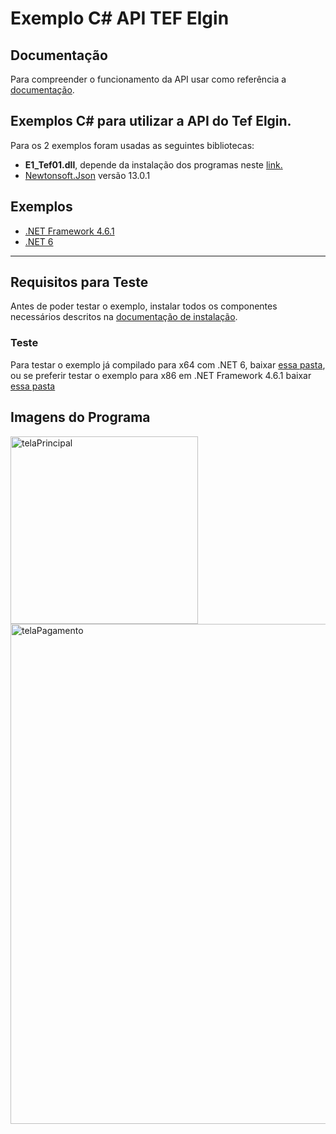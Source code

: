 # Exemplo C# API TEF Elgin #

## Documentação 
Para compreender o funcionamento da API usar como referência a [documentação](https://elgindevelopercommunity.github.io/group__t2.html).

## Exemplos C# para utilizar a API do Tef Elgin.

Para os 2 exemplos foram usadas as seguintes bibliotecas:
- **E1_Tef01.dll**, depende da instalação dos programas neste [link.](https://github.com/ElginDeveloperCommunity/TEF-Elgin/tree/master/Instaladores)
- [Newtonsoft.Json](https://www.newtonsoft.com/json) versão 13.0.1

## Exemplos
- [.NET Framework 4.6.1](https://github.com/ElginDeveloperCommunity/TEF-Elgin/tree/master/Exemplos%20TEF%20API%20-%20Ativo/C%23/NET%20Framework%204)
- [.NET 6](https://github.com/ElginDeveloperCommunity/TEF-Elgin/tree/master/Exemplos%20TEF%20API%20-%20Ativo/C%23/NET%206)
<hr>

## Requisitos para Teste ##
Antes de poder testar o exemplo, instalar todos os componentes necessários descritos na [documentação de instalação](https://github.com/ElginDeveloperCommunity/TEF-Elgin/blob/master/Instaladores/Manual%20instala%C3%A7%C3%A3o%20TEF%20Elgin_Homologa%C3%A7%C3%A3o.pdf).

### Teste
Para testar o exemplo já compilado para x64 com .NET 6, baixar [essa pasta](https://downgit.github.io/#/home?url=https://github.com/ElginDeveloperCommunity/TEF-Elgin/tree/master/Exemplos%20TEF%20API%20-%20Ativo/C%23/NET%206/ApiTefElgin-executavel), ou se preferir testar o exemplo para x86 em .NET Framework 4.6.1 baixar [essa pasta](https://downgit.github.io/#/home?url=https://github.com/ElginDeveloperCommunity/TEF-Elgin/tree/master/Exemplos%20TEF%20API%20-%20Ativo/C%23/NET%20Framework%204/ApiTefElgin-executavel)


## Imagens do Programa ##

<img src="" alt="telaPrincipal" style="width:300px;"/>
<img src="" title="tela representa um dos passos do processo de pagamento" alt="telaPagamento" style="width:800px;"/>
